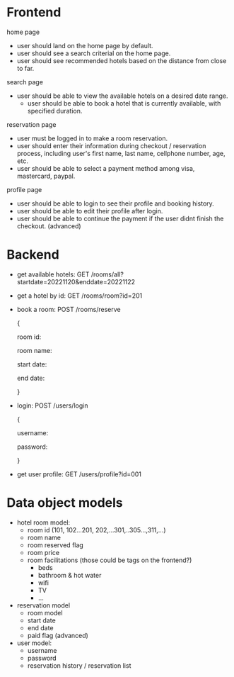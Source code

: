 # Frontend

home page

- user should land on the home page by default.
- user should see a search criterial on the home page.
- user should see recommended hotels based on the distance from close to far.

search page

- user should be able to view the available hotels on a desired date range.
  - user should be able to book a hotel that is currently available, with specified duration.  

reservation page

- user must be logged in to make a room reservation.
- user should enter their information during checkout / reservation process, including user's first name, last name, cellphone number, age, etc.
- user should be able to select a payment method among visa, mastercard, paypal. 

profile page

- user should be able to login to see their profile and booking history.
- user should be able to edit their profile after login.
- user should be able to continue the payment if the user didnt finish the checkout. (advanced)





# Backend

- get available hotels: GET /rooms/all?startdate=20221120&enddate=20221122

- get a hotel by id: GET /rooms/room?id=201

- book a room: POST /rooms/reserve

  {

  room id: 

  room name:

  start date:

  end date:

  }

- login: POST /users/login

  {

  username:

  password:

  }

- get user profile: GET /users/profile?id=001



# Data object models

- hotel room model:
  - room id (101, 102...201, 202,...301,..305...,311,...)
  - room name
  - room reserved flag
  - room price
  - room facilitations (those could be tags on the frontend?)
    - beds
    - bathroom & hot water
    - wifi
    - TV
    - ...
- reservation model
  - room model
  - start date
  - end date
  - paid flag (advanced)
- user model:
  - username
  - password
  - reservation history / reservation list